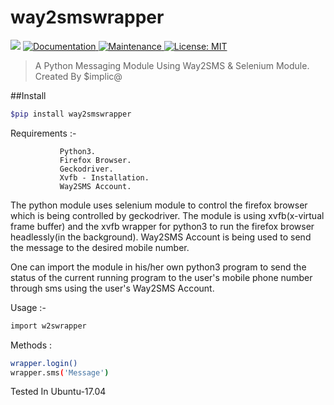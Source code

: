 # way2smswrapper
<p>
  <img src="https://img.shields.io/badge/version-0.1.0-blue.svg?cacheSeconds=2592000" />
  <a href="https://github.com/probhakarroy/way2smswrapper#readme">
    <img alt="Documentation" src="https://img.shields.io/badge/documentation-yes-brightgreen.svg" target="_blank" />
  </a>
  <a href="https://github.com/probhakarroy/way2smswrapper/graphs/commit-activity">
    <img alt="Maintenance" src="https://img.shields.io/badge/Maintained%3F-yes-green.svg" target="_blank" />
  </a>
  <a href="https://github.com/probhakarroy/way2smswrapper/blob/master/LICENSE">
    <img alt="License: MIT" src="https://img.shields.io/badge/License-MIT-yellow.svg" target="_blank" />
  </a>
</p>

> A Python Messaging Module Using Way2SMS & Selenium Module.  
> Created By $implic@

##Install
```sh
$pip install way2smswrapper
```

Requirements :-

               Python3.
               Firefox Browser. 
               Geckodriver. 
               Xvfb - Installation. 
               Way2SMS Account.

The python module uses selenium module to control the firefox browser which is being controlled by geckodriver.
The module is using xvfb(x-virtual frame buffer) and the xvfb wrapper for python3 to run the firefox browser 
headlessly(in the background). Way2SMS Account is being used to send the message to the desired mobile number.

One can import the module in his/her own python3 program to send the status of the current running program to 
the user's mobile phone number through sms using the user's Way2SMS Account.

Usage   :-
```sh          
import w2swrapper
```

Methods : 
```sh          
wrapper.login()
wrapper.sms('Message')
```

Tested In Ubuntu-17.04
